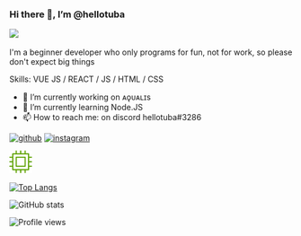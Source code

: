### Hi there 👋,  I’m @hellotuba
![](https://c4.wallpaperflare.com/wallpaper/984/298/455/minecraft-screen-shot-fence-night-shaders-hd-wallpaper-preview.jpg)

I'm a beginner developer who only programs for fun, not for work, so please don't expect big things

Skills: VUE JS / REACT / JS / HTML / CSS

- 🔭 I’m currently working on ᴀǫᴜᴀʟɪs 
- 🌱 I’m currently learning Node.JS 
- 📫 How to reach me: on discord hellotuba#3286 


[<img src='https://cdn.jsdelivr.net/npm/simple-icons@3.0.1/icons/github.svg' alt='github' height='40'>](https://github.com/hellotuba)  [<img src='https://cdn.jsdelivr.net/npm/simple-icons@3.0.1/icons/instagram.svg' alt='instagram' height='40'>](https://www.instagram.com/bot.hellotuba.exe/)  

<a href='https://docs.github.com/en/developers'><img src='https://raw.githubusercontent.com/acervenky/animated-github-badges/master/assets/devbadge.gif' width='40' height='40'></a> 

[![Top Langs](https://github-readme-stats.vercel.app/api/top-langs/?username=hellotuba)](https://github.com/anuraghazra/github-readme-stats)

![GitHub stats](https://github-readme-stats.vercel.app/api?username=hellotuba&show_icons=true)  

![Profile views](https://gpvc.arturio.dev/hellotuba)  
